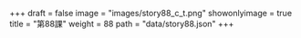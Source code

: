 +++
draft = false 
image = "images/story88_c_t.png" 
showonlyimage = true 
title = "第88課" 
weight = 88 
path = "data/story88.json" 
+++
